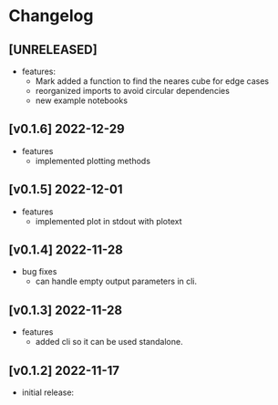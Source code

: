 # Changelog

## [UNRELEASED]
* features:
    * Mark added a function to find the neares cube for edge cases
    * reorganized imports to avoid circular dependencies
    * new example notebooks

## [v0.1.6] 2022-12-29
* features
    * implemented plotting methods

## [v0.1.5] 2022-12-01

* features
    * implemented plot in stdout with plotext

## [v0.1.4] 2022-11-28

* bug fixes
    * can handle empty output parameters in cli.

## [v0.1.3] 2022-11-28

* features
    * added cli so it can be used standalone.

## [v0.1.2] 2022-11-17

* initial release:



